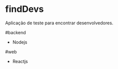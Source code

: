 # findDevs
Aplicação de teste para encontrar desenvolvedores. 

#backend 
 - Nodejs

#web
 - Reactjs